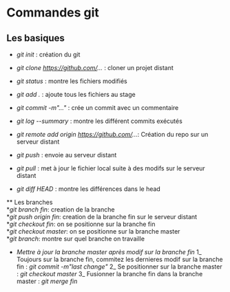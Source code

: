 
# Commandes git

## Les basiques
* _git init_ : création du git  
* _git clone https://github.com/..._ : cloner un projet distant  
* _git status_ : montre les fichiers modifiés  
* _git add ._ : ajoute tous les fichiers au stage  
* _git commit -m"..."_ : crée un commit avec un commentaire  
* _git log --summary_ : montre les différent commits exécutés  

* _git remote add origin https://github.com/..._: Création du repo sur un serveur distant  
* _git push_ : envoie au serveur distant  

* _git pull_ : met à jour le fichier local suite à des modifs sur le serveur distant  
* _git diff HEAD_ : montre les différences dans le head  

** Les branches  
*_git branch fin_: creation de la branche  
*_git push origin fin_: creation de la branche fin sur le serveur distant  
*_git checkout fin_: on se positionne sur la branche fin  
*_git checkout master_: on se positionne sur la branche master  
*_git branch_: montre sur quel branche on travaille  

* _Mettre à jour la branche master après modif sur la branche fin_
1_ Toujours sur la branche fin, commitez les dernieres modif sur la branche fin : _git commit -m"last change"_
2_ Se positionner sur la branche master : _git checkout master_
3_ Fusionner la branche fin dans la branche master : _git merge fin_
 